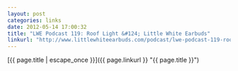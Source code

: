 ```yaml
---
layout: post
categories: links
date: 2012-05-14 17:00:32
title: "LWE Podcast 119: Roof Light &#124; Little White Earbuds"
linkurl: "http://www.littlewhiteearbuds.com/podcast/lwe-podcast-119-roof-light/"
---
```

[{{ page.title | escape_once }}]({{ page.linkurl }} "{{ page.title }}")
